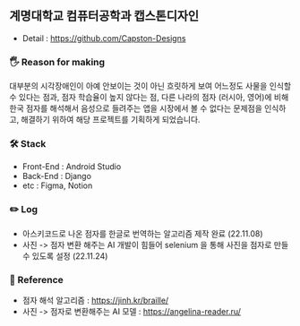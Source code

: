 ## 계명대학교 컴퓨터공학과 캡스톤디자인

- Detail : https://github.com/Capston-Designs

### 🖐️ Reason for making

대부분의 시각장애인이 아예 안보이는 것이 아닌 흐릿하게 보여 어느정도 사물을 인식할 수 있다는 점과, 점자 학습율이 높지 않다는 점, 
다른 나라의 점자 (러시아, 영어)에 비해 한국 점자를 해석해서 음성으로 들려주는 앱을 시장에서 볼 수 없다는 문제점을 인식하고, 
해결하기 위하여 해당 프로젝트를 기획하게 되었습니다.

### 🛠️ Stack

- Front-End : Android Studio <br>
- Back-End : Django <br>
- etc : Figma, Notion


### ✏️ Log

- 아스키코드로 나온 점자를 한글로 번역하는 알고리즘 제작 완료 (22.11.08) <br>
- 사진 -> 점자 변환 해주는 AI 개발이 힘들어 selenium 을 통해 사진을 점자로 만들수 있도록 설정 (22.11.24)


### 📖 Reference

- 점자 해석 알고리즘 : https://jinh.kr/braille/ <br>
- 사진 -> 점자로 변환해주는 AI 모델 : https://angelina-reader.ru/


